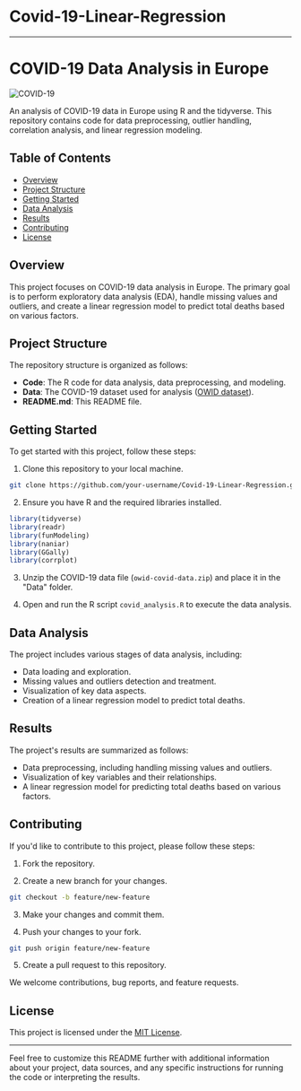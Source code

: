 # Covid-19-Linear-Regression
---

# COVID-19 Data Analysis in Europe

![COVID-19](https://img.shields.io/badge/COVID-19-Analysis-brightgreen)

An analysis of COVID-19 data in Europe using R and the tidyverse. This repository contains code for data preprocessing, outlier handling, correlation analysis, and linear regression modeling.

## Table of Contents

- [Overview](#overview)
- [Project Structure](#project-structure)
- [Getting Started](#getting-started)
- [Data Analysis](#data-analysis)
- [Results](#results)
- [Contributing](#contributing)
- [License](#license)

## Overview

This project focuses on COVID-19 data analysis in Europe. The primary goal is to perform exploratory data analysis (EDA), handle missing values and outliers, and create a linear regression model to predict total deaths based on various factors.

## Project Structure

The repository structure is organized as follows:

- **Code**: The R code for data analysis, data preprocessing, and modeling.
- **Data**: The COVID-19 dataset used for analysis ([OWID dataset](https://github.com/owid/covid-19-data/tree/master/public/data)).
- **README.md**: This README file.

## Getting Started

To get started with this project, follow these steps:

1. Clone this repository to your local machine.

```bash
git clone https://github.com/your-username/Covid-19-Linear-Regression.git
```

2. Ensure you have R and the required libraries installed.

```R
library(tidyverse)
library(readr)
library(funModeling)
library(naniar)
library(GGally)
library(corrplot)
```

3. Unzip the COVID-19 data file (`owid-covid-data.zip`) and place it in the "Data" folder.

4. Open and run the R script `covid_analysis.R` to execute the data analysis.

## Data Analysis

The project includes various stages of data analysis, including:

- Data loading and exploration.
- Missing values and outliers detection and treatment.
- Visualization of key data aspects.
- Creation of a linear regression model to predict total deaths.

## Results

The project's results are summarized as follows:

- Data preprocessing, including handling missing values and outliers.
- Visualization of key variables and their relationships.
- A linear regression model for predicting total deaths based on various factors.

## Contributing

If you'd like to contribute to this project, please follow these steps:

1. Fork the repository.

2. Create a new branch for your changes.

```bash
git checkout -b feature/new-feature
```

3. Make your changes and commit them.

4. Push your changes to your fork.

```bash
git push origin feature/new-feature
```

5. Create a pull request to this repository.

We welcome contributions, bug reports, and feature requests.

## License

This project is licensed under the [MIT License](LICENSE.md).

---

Feel free to customize this README further with additional information about your project, data sources, and any specific instructions for running the code or interpreting the results.
